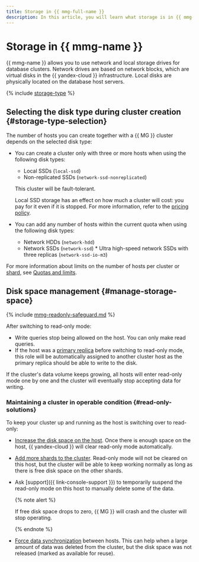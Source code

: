 ```yaml
---
title: Storage in {{ mmg-full-name }}
description: In this article, you will learn what storage is in {{ mmg-name }}, how to manage disk space, and how to select the right disk type when creating a cluster.
---
```


# Storage in {{ mmg-name }}


{{ mmg-name }} allows you to use network and local storage drives for database clusters. Network drives are based on network blocks, which are virtual disks in the {{ yandex-cloud }} infrastructure. Local disks are physically located on the database host servers.

{% include [storage-type](../../_includes/mdb/mmg/storage-type.md) %}

## Selecting the disk type during cluster creation {#storage-type-selection}

The number of hosts you can create together with a {{ MG }} cluster depends on the selected disk type:

* You can create a cluster only with three or more hosts when using the following disk types:

    * Local SSDs (`local-ssd`)
    * Non-replicated SSDs (`network-ssd-nonreplicated`)

   This cluster will be fault-tolerant.

   Local SSD storage has an effect on how much a cluster will cost: you pay for it even if it is stopped. For more information, refer to the [pricing policy](../pricing.md).

* You can add any number of hosts within the current quota when using the following disk types:

    * Network HDDs (`network-hdd`)
    * Network SSDs (`network-ssd`)    * Ultra high-speed network SSDs with three replicas (`network-ssd-io-m3`)

For more information about limits on the number of hosts per cluster or [shard](./sharding.md), see [Quotas and limits](./limits.md).


## Disk space management {#manage-storage-space}

{% include [mmg-readonly-safeguard.md](../../_includes/mdb/mmg-readonly-safeguard.md) %}

After switching to read-only mode:

* Write queries stop being allowed on the host. You can only make read queries.
* If the host was a [primary replica](replication.md) before switching to read-only mode, this role will be automatically assigned to another cluster host as the primary replica should be able to write to the disk.

If the cluster's data volume keeps growing, all hosts will enter read-only mode one by one and the cluster will eventually stop accepting data for writing.

### Maintaining a cluster in operable condition {#read-only-solutions}

To keep your cluster up and running as the host is switching over to read-only:
* [Increase the disk space on the host](../operations/update.md#change-disk-size). Once there is enough space on the host, {{ yandex-cloud }} will clear read-only mode automatically.
* [Add more shards to the cluster](../operations/shards.md#add-shard). Read-only mode will not be cleared on this host, but the cluster will be able to keep working normally as long as there is free disk space on the other shards.
* Ask [support]({{ link-console-support }}) to temporarily suspend the read-only mode on this host to manually delete some of the data.

   {% note alert %}

   If free disk space drops to zero, {{ MG }} will crash and the cluster will stop operating.
  
   {% endnote %}

* [Force data synchronization](../operations/hosts.md#resetup) between hosts. This can help when a large amount of data was deleted from the cluster, but the disk space was not released (marked as available for reuse).
